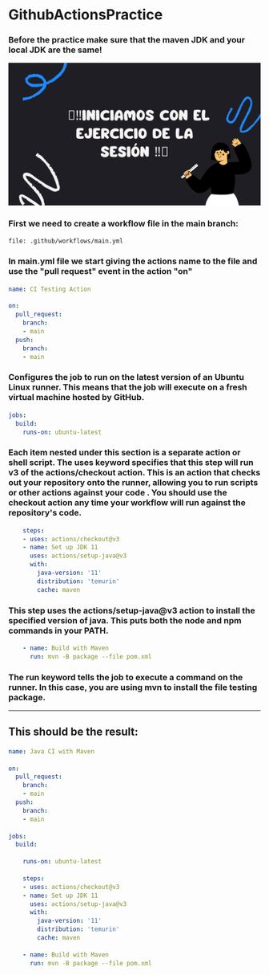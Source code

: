 # GithubActionsPractice
 
### Before the practice make sure that the maven JDK and your local JDK are the same!

![](/Docs/Practice.png)

### First we need to create a workflow file in the main branch:

``` 
file: .github/workflows/main.yml
```

### In main.yml file we start giving the actions name to the file and use the "pull request" event in the action "on"

``` yaml
name: CI Testing Action

on:
  pull_request:
    branch:
    - main
  push:
    branch:
    - main
```

### Configures the job to run on the latest version of an Ubuntu Linux runner. This means that the job will execute on a fresh virtual machine hosted by GitHub.

``` yaml
jobs:
  build:
    runs-on: ubuntu-latest
```

### Each item nested under this section is a separate action or shell script. The uses keyword specifies that this step will run v3 of the actions/checkout action. This is an action that checks out your repository onto the runner, allowing you to run scripts or other actions against your code . You should use the checkout action any time your workflow will run against the repository's code.

``` yaml
    steps:
    - uses: actions/checkout@v3
    - name: Set up JDK 11
      uses: actions/setup-java@v3
      with:
        java-version: '11'
        distribution: 'temurin'
        cache: maven
```
### This step uses the actions/setup-java@v3 action to install the specified version of java. This puts both the node and npm commands in your PATH.

``` yaml
    - name: Build with Maven
      run: mvn -B package --file pom.xml
```

### The run keyword tells the job to execute a command on the runner. In this case, you are using mvn to install the file testing package.
<hr>

## This should be the result:

``` yaml
name: Java CI with Maven

on:
  pull_request:
    branch:
    - main
  push:
    branch:
    - main

jobs:
  build:

    runs-on: ubuntu-latest

    steps:
    - uses: actions/checkout@v3
    - name: Set up JDK 11
      uses: actions/setup-java@v3
      with:
        java-version: '11'
        distribution: 'temurin'
        cache: maven

    - name: Build with Maven
      run: mvn -B package --file pom.xml
```